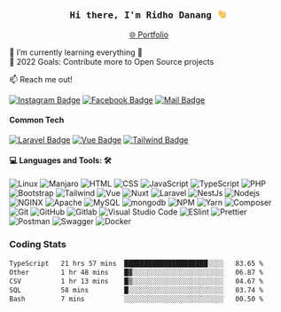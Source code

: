 <h3 align="center"><samp><strong>Hi there, I'm Ridho Danang </strong></samp> <img src="assets/images/waving-hand-joypixels.gif" width="20" alt="hi"></h3>
<p align="center"><a href="https://rdanang-dev.github.io" target="_blank">🌐 Portfolio</a>
</a></p>


🌱 I’m currently learning everything 🤣<br/>
🥅 2022 Goals: Contribute more to Open Source projects



:mailbox: Reach me out!

[![Instagram Badge](https://img.shields.io/badge/-@ikan__gondrong-e84393?style=for-the-badge&labelColor=e84393&logo=instagram&logoColor=white)](https://instagram.com/ikan_gondrong)
[![Facebook Badge](https://img.shields.io/badge/-rdanang-139ef8?style=for-the-badge&labelColor=139ef8&logo=facebook&logoColor=white)](https://www.facebook.com/ridho.iyoy)
[![Mail Badge](https://img.shields.io/badge/-rdanang.dev@gmail.com-c0392b?style=for-the-badge&labelColor=c0392b&logo=gmail&logoColor=white)](mailto:rdanang.dev@gmail.com)


#### Common Tech
[![Laravel Badge](https://img.shields.io/badge/-Laravel-ff2d20?style=for-the-badge&labelColor=black&logo=Laravel&logoColor=ff2d20)](https://laravel.com/)
[![Vue Badge](https://img.shields.io/badge/-VueJS-41b883?style=for-the-badge&labelColor=black&logo=Vue.js&logoColor=41b883)](https://v3.vuejs.org/) [![Tailwind Badge](https://img.shields.io/badge/-Tailwind-06b6d4?style=for-the-badge&labelColor=black&logo=tailwindcss&logoColor=06b6d4)](https://tailwindcss.com/)



#### 💻 Languages and Tools: 🛠️<br>

![Linux](https://img.shields.io/badge/-Linux-000000?style=flat&logo=Linux&logoColor=000000&labelColor=ffffff)
![Manjaro](https://img.shields.io/badge/-Manjaro-000000?style=flat&logo=Manjaro&logoColor=35bf5c)
![HTML](https://img.shields.io/badge/-HTML-000000?style=flat&logo=html5&logoColor=ffffff&labelColor=E34F26)
![CSS](https://img.shields.io/badge/-CSS-000000?style=flat&logo=css3&logoColor=ffffff&labelColor=1572B6) 
![JavaScript](https://img.shields.io/badge/-JavaScript-000000?style=flat&logo=javascript)
![TypeScript](https://img.shields.io/badge/-TypeScript-000000?style=flat&logo=TypeScript)
![PHP](https://img.shields.io/badge/-PHP-000000?style=flat&logo=php&labelColor=ffffff)
![Bootstrap](https://img.shields.io/badge/-Bootstrap-000000?style=flat&logo=bootstrap&logoColor=ffffff&labelColor=563D7C)
![Tailwind](https://img.shields.io/badge/-TailwindCSS-000000?style=flat&logo=Tailwindcss&logoColor=06b6d4&labelColor=ffffff)
![Vue](https://img.shields.io/badge/-Vue-000000?style=flat&logo=vue.js)
![Nuxt](https://img.shields.io/badge/-Nuxt-000000?style=flat&logo=Nuxt.js)
![Laravel](https://img.shields.io/badge/-Laravel-000000?style=flat&logo=Laravel&labelColor=ffffff)
![NestJs](https://img.shields.io/badge/-NestJS-000000?style=flat&logo=nestjs&labelColor=ffffff&logoColor=E0234E)
![Nodejs](https://img.shields.io/badge/-Nodejs-000000?style=flat&logo=Node.js&labelColor=ffffff)
![NGINX](https://img.shields.io/badge/-NGINX-000000?style=flat&logo=nginx&labelColor=ffffff&logoColor=009137)
![Apache](https://img.shields.io/badge/-Apache-000000?style=flat&logo=apache&labelColor=ffffff&logoColor=ce2127)
![MySQL](https://img.shields.io/badge/-MySQL-000000?style=flat&logo=mysql&labelColor=ffffff)
![mongodb](https://img.shields.io/badge/-MongoDB-000000?style=flat&logo=mongodb&labelColor=ffffff)
![NPM](https://img.shields.io/badge/-NPM-000000?style=flat&logo=npm&labelColor=ffffff)
![Yarn](https://img.shields.io/badge/-Yarn-000000?style=flat&logo=Yarn&labelColor=ffffff)
![Composer](https://img.shields.io/badge/-Composer-000000?style=flat&logo=Composer&labelColor=ffffff&logoColor=000000)
![Git](https://img.shields.io/badge/-Git-000000?style=flat&logo=git&logoColor=F05032&labelColor=ffffff)
![GitHub](https://img.shields.io/badge/-GitHub-000000?style=flat&logo=github&logoColor=000000&labelColor=ffffff)
![Gitlab](https://img.shields.io/badge/-GitLab-000000?style=flat&logo=Gitlab&logoColor=000000&labelColor=ffffff)
![Visual Studio Code](https://img.shields.io/badge/-VSCode-000000?style=flat&logo=visual-studio-code&labelColor=ffffff&logoColor=007ACC)
![ESlint](https://img.shields.io/badge/-ESlint-000000?style=flat&logo=ESlint&labelColor=4B32C3)
![Prettier](https://img.shields.io/badge/-Prettier-000000?style=flat&logo=Prettier&labelColor=4B32C3)
![Postman](https://img.shields.io/badge/-Postman-000000?style=flat&logo=Postman&labelColor=ffffff)
![Swagger](https://img.shields.io/badge/-swagger-000000?style=flat&logo=swagger&labelColorlogoColor=85EA2D)
![Docker](https://img.shields.io/badge/-Docker-000000?style=flat&logo=Docker&labelColor=ffffff&logoColor=2496ED)


### Coding Stats
<!--START_SECTION:waka-->

```text
TypeScript   21 hrs 57 mins  █████████████████████░░░░   83.65 %
Other        1 hr 48 mins    █▓░░░░░░░░░░░░░░░░░░░░░░░   06.87 %
CSV          1 hr 13 mins    █▒░░░░░░░░░░░░░░░░░░░░░░░   04.67 %
SQL          58 mins         █░░░░░░░░░░░░░░░░░░░░░░░░   03.74 %
Bash         7 mins          ░░░░░░░░░░░░░░░░░░░░░░░░░   00.50 %
```

<!--END_SECTION:waka-->


<!---
rdanang-dev/rdanang-dev is a ✨ special ✨ repository because its `README.md` (this file) appears on your GitHub profile.
You can click the Preview link to take a look at your changes.
--->

